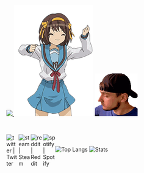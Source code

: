 
<!-- # HELP UKRAINE, STOP PUTIN!
https://github.com/stop-war-in-ukraine/stop-russia-it

![](https://github.com/KatanaMajesty/KatanaMajesty/blob/main/not-a-war.gif) -->

<p align="left">
  <a target="_blank" href="https://spotify-github-profile.vercel.app/api/view?uid=kfsqtwi0g2zj5q1e4r1rvz9l4&redirect=true">
    <img src="https://spotify-github-profile.vercel.app/api/view?uid=kfsqtwi0g2zj5q1e4r1rvz9l4&cover_image=true&theme=default">
  </a>
  <img src="https://github.com/KatanaMajesty/KatanaMajesty/blob/main/haruha_sudzu_slam.gif">
  <img src="https://github.com/KatanaMajesty/KatanaMajesty/blob/main/asket_abaldet.gif">
</p>

</br>

[<img align="left" alt="twitter | Twitter" width="32px" src="https://camo.githubusercontent.com/35b0b8bfbd8840f35607fb56ad0a139047fd5d6e09ceb060c5c6f0a5abd1044c/68747470733a2f2f6564656e742e6769746875622e696f2f537570657254696e7949636f6e732f696d616765732f7376672f747769747465722e737667" />][twitter]
[<img align="left" alt="steam | Steam" width="32px" src="https://camo.githubusercontent.com/2e51cfa2846afbace22819d8c7dd9afad50d0a414ad1d7d30e811952706f548d/68747470733a2f2f6564656e742e6769746875622e696f2f537570657254696e7949636f6e732f696d616765732f7376672f737465616d2e737667" />][steam]
[<img align="left" alt="reddit | Reddit" width="32px" src="https://camo.githubusercontent.com/521640dc2dba501cde1805c0a42cecf5ccf7fc1378f542fe9fda756fb36add25/68747470733a2f2f6564656e742e6769746875622e696f2f537570657254696e7949636f6e732f696d616765732f7376672f7265646469742e737667" />][reddit]
[<img align="left" alt="spotify | Spotify" width="32px" src="https://camo.githubusercontent.com/15d4e1b8bf3ed25b7131cc93f248f86cc42deaf9e19fdb61aa1ba3b46e0400a5/68747470733a2f2f6564656e742e6769746875622e696f2f537570657254696e7949636f6e732f696d616765732f7376672f73706f746966792e737667" />][spotify]

[twitter]: https://www.twitter.com/katanamajesty
[steam]: https://steamcommunity.com/id/katanamajesty/
[reddit]: https://www.reddit.com/user/KatanaMajesty
[spotify]: https://open.spotify.com/user/kfsqtwi0g2zj5q1e4r1rvz9l4
</br>

![Top Langs](https://github-readme-stats.vercel.app/api/top-langs/?username=KatanaMajesty&theme=dracula&locale=ru)
![Stats](https://github-readme-stats.vercel.app/api?username=KatanaMajesty&count_private=true&show_icons=true&theme=dracula&locale=ru)
